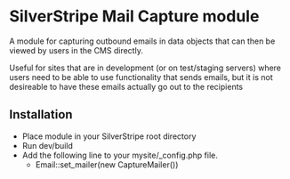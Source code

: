 # SilverStripe Mail Capture module

A module for capturing outbound emails in data objects that can then be viewed
by users in the CMS directly. 

Useful for sites that are in development (or on test/staging servers) where
users need to be able to use functionality that sends emails, but it is not
desireable to have these emails actually go out to the recipients

## Installation

* Place module in your SilverStripe root directory
* Run dev/build
* Add the following line to your mysite/\_config.php file.
  * Email::set\_mailer(new CaptureMailer())


